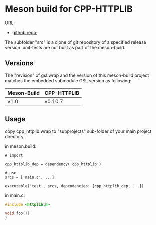 # Meson build for CPP-HTTPLIB

URL: 

- [github repo](https://github.com/yhirose/cpp-httplib);

The subfolder "src" is a clone of git repository of a specified release version. 
unit-tests are not built as part of the meson-build.

## Versions

The "revision" of gsl.wrap and the version of this meson-build project matches the embedded submodule GSL version as following:

Meson-Build |  CPP-HTTPLIB 
------------|-----------
v1.0         | v0.10.7


## Usage

copy cpp_httplib.wrap to "subprojects" sub-folder of your main project directory.


in meson.build:

```
# import

cpp_httplib_dep = dependency('cpp_httplib')

# use
srcs = ['main.c', ...]

executable('test', srcs, dependencies: [cpp_httplib_dep, ...])

```

in main.c:

```c
#include <httplib.h>

void foo(){
}
```



